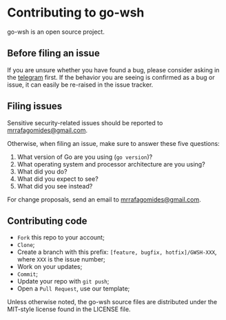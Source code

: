 # Contributing to go-wsh

go-wsh is an open source project.

## Before filing an issue

If you are unsure whether you have found a bug, please consider asking in the [telegram](https://t.me/MrGomides) first. If
the behavior you are seeing is confirmed as a bug or issue, it can easily be re-raised in the issue tracker.

## Filing issues

Sensitive security-related issues should be reported to [mrrafagomides@gmail.com](mailto:mrrafagomides@gmail.com).

Otherwise, when filing an issue, make sure to answer these five questions:

1. What version of Go are you using (`go version`)?
2. What operating system and processor architecture are you using?
3. What did you do?
4. What did you expect to see?
5. What did you see instead?

For change proposals, send an email to [mrrafagomides@gmail.com](mailto:mrrafagomides@gmail.com).

## Contributing code

- `Fork` this repo to your account;
- `Clone`;
- Create a branch with this prefix: `[feature, bugfix, hotfix]/GWSH-XXX`, where `XXX` is the issue number;
- Work on your updates;
- `Commit`;
- Update your repo with `git push`;
- Open a `Pull Request`, use our template;

Unless otherwise noted, the go-wsh source files are distributed under
the MIT-style license found in the LICENSE file.

